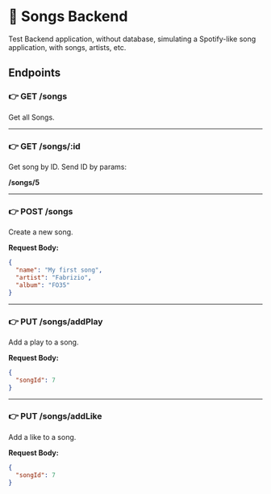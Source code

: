 # 🎵 Songs Backend

Test Backend application, without database, simulating a Spotify-like song application, with songs, artists, etc.

## Endpoints

### 👉 GET /songs

Get all Songs.

---

### 👉 GET /songs/:id

Get song by ID. Send ID by params:

**/songs/5**

---

### 👉 POST /songs

Create a new song.

**Request Body:**

```json
{
  "name": "My first song",
  "artist": "Fabrizio",
  "album": "FO35"
}
```

---

### 👉 PUT /songs/addPlay

Add a play to a song.

**Request Body:**

```json
{
  "songId": 7
}
```

---

### 👉 PUT /songs/addLike

Add a like to a song.

**Request Body:**

```json
{
  "songId": 7
}
```

